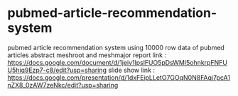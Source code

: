 # pubmed-article-recommendation-system
pubmed article recommendation system using 10000 row data of pubmed articles abstract meshroot and meshmajor
report link : https://docs.google.com/document/d/1jeiv1lpslFUO5pDsWMl5ohnkrpFNFUU5hiq9Ezp7-c8/edit?usp=sharing
slide show link : https://docs.google.com/presentation/d/1dxFEipLLetO7GOqN0N8FAqj7pcA1nZX8_0zAW7zeNkc/edit?usp=sharing
